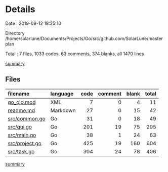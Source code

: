 # Details

Date : 2019-09-12 18:25:10

Directory /home/solarlune/Documents/Projects/Go/src/github.com/SolarLune/masterplan

Total : 7 files,  1033 codes, 63 comments, 374 blanks, all 1470 lines

[summary](results.md)

## Files
| filename | language | code | comment | blank | total |
| :--- | :--- | ---: | ---: | ---: | ---: |
| [go_old.mod](file:///home/solarlune/Documents/Projects/Go/src/github.com/SolarLune/masterplan/go_old.mod) | XML | 7 | 0 | 4 | 11 |
| [readme.md](file:///home/solarlune/Documents/Projects/Go/src/github.com/SolarLune/masterplan/readme.md) | Markdown | 27 | 0 | 15 | 42 |
| [src/common.go](file:///home/solarlune/Documents/Projects/Go/src/github.com/SolarLune/masterplan/src/common.go) | Go | 31 | 0 | 18 | 49 |
| [src/gui.go](file:///home/solarlune/Documents/Projects/Go/src/github.com/SolarLune/masterplan/src/gui.go) | Go | 201 | 19 | 75 | 295 |
| [src/main.go](file:///home/solarlune/Documents/Projects/Go/src/github.com/SolarLune/masterplan/src/main.go) | Go | 38 | 1 | 24 | 63 |
| [src/project.go](file:///home/solarlune/Documents/Projects/Go/src/github.com/SolarLune/masterplan/src/project.go) | Go | 425 | 19 | 160 | 604 |
| [src/task.go](file:///home/solarlune/Documents/Projects/Go/src/github.com/SolarLune/masterplan/src/task.go) | Go | 304 | 24 | 78 | 406 |

[summary](results.md)